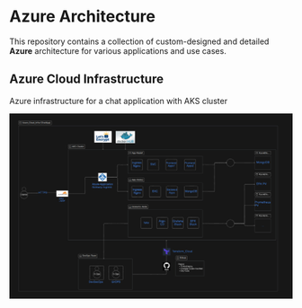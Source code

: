 # Azure Architecture

This repository contains a collection of custom-designed and detailed **Azure** architecture for various applications and use cases.

## Azure Cloud Infrastructure
Azure infrastructure for a chat application with AKS cluster

![Azure_infra-Chat-App](Azure_infra-Chat-App.png)



